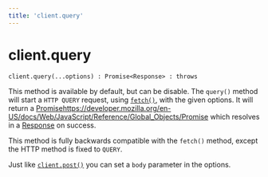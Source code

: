 ```yaml
---
title: 'client.query'
---
```

# client.query

```
client.query(...options) : Promise<Response> : throws
```

This method is available by default, but can be disable. The `query()` method will start a `HTTP QUERY` request, using [`fetch()`](https://developer.mozilla.org/en-US/docs/Web/API/fetch), with the given options. It will return a [Promise]()https://developer.mozilla.org/en-US/docs/Web/JavaScript/Reference/Global_Objects/Promise which resolves in a [Response](../response/README.md) on success.

This method is fully backwards compatible with the `fetch()` method, except the HTTP method is fixed to `QUERY`.

Just like [`client.post()`](./post.md) you can set a `body` parameter in the options.
